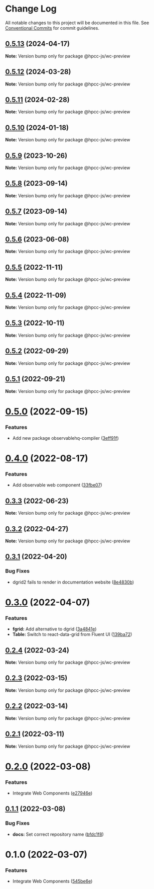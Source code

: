 # Change Log

All notable changes to this project will be documented in this file.
See [Conventional Commits](https://conventionalcommits.org) for commit guidelines.

## [0.5.13](https://github.com/hpcc-systems/Visualization/compare/@hpcc-js/wc-preview@0.5.12...@hpcc-js/wc-preview@0.5.13) (2024-04-17)

**Note:** Version bump only for package @hpcc-js/wc-preview





## [0.5.12](https://github.com/hpcc-systems/Visualization/compare/@hpcc-js/wc-preview@0.5.11...@hpcc-js/wc-preview@0.5.12) (2024-03-28)

**Note:** Version bump only for package @hpcc-js/wc-preview





## [0.5.11](https://github.com/hpcc-systems/Visualization/compare/@hpcc-js/wc-preview@0.5.10...@hpcc-js/wc-preview@0.5.11) (2024-02-28)

**Note:** Version bump only for package @hpcc-js/wc-preview





## [0.5.10](https://github.com/hpcc-systems/Visualization/compare/@hpcc-js/wc-preview@0.5.9...@hpcc-js/wc-preview@0.5.10) (2024-01-18)

**Note:** Version bump only for package @hpcc-js/wc-preview






## [0.5.9](https://github.com/hpcc-systems/Visualization/compare/@hpcc-js/wc-preview@0.5.8...@hpcc-js/wc-preview@0.5.9) (2023-10-26)

**Note:** Version bump only for package @hpcc-js/wc-preview





## [0.5.8](https://github.com/hpcc-systems/Visualization/compare/@hpcc-js/wc-preview@0.5.7...@hpcc-js/wc-preview@0.5.8) (2023-09-14)

**Note:** Version bump only for package @hpcc-js/wc-preview





## [0.5.7](https://github.com/hpcc-systems/Visualization/compare/@hpcc-js/wc-preview@0.5.6...@hpcc-js/wc-preview@0.5.7) (2023-09-14)

**Note:** Version bump only for package @hpcc-js/wc-preview





## [0.5.6](https://github.com/hpcc-systems/Visualization/compare/@hpcc-js/wc-preview@0.5.5...@hpcc-js/wc-preview@0.5.6) (2023-06-08)

**Note:** Version bump only for package @hpcc-js/wc-preview





## [0.5.5](https://github.com/hpcc-systems/Visualization/compare/@hpcc-js/wc-preview@0.5.4...@hpcc-js/wc-preview@0.5.5) (2022-11-11)

**Note:** Version bump only for package @hpcc-js/wc-preview






## [0.5.4](https://github.com/hpcc-systems/Visualization/compare/@hpcc-js/wc-preview@0.5.3...@hpcc-js/wc-preview@0.5.4) (2022-11-09)

**Note:** Version bump only for package @hpcc-js/wc-preview






## [0.5.3](https://github.com/hpcc-systems/Visualization/compare/@hpcc-js/wc-preview@0.5.2...@hpcc-js/wc-preview@0.5.3) (2022-10-11)

**Note:** Version bump only for package @hpcc-js/wc-preview





## [0.5.2](https://github.com/hpcc-systems/Visualization/compare/@hpcc-js/wc-preview@0.5.1...@hpcc-js/wc-preview@0.5.2) (2022-09-29)

**Note:** Version bump only for package @hpcc-js/wc-preview





## [0.5.1](https://github.com/hpcc-systems/Visualization/compare/@hpcc-js/wc-preview@0.5.0...@hpcc-js/wc-preview@0.5.1) (2022-09-21)

**Note:** Version bump only for package @hpcc-js/wc-preview





# [0.5.0](https://github.com/hpcc-systems/Visualization/compare/@hpcc-js/wc-preview@0.4.0...@hpcc-js/wc-preview@0.5.0) (2022-09-15)


### Features

*  Add new package observablehq-compiler ([3eff91f](https://github.com/hpcc-systems/Visualization/commit/3eff91f6ea48ecc9a54a6cdcbf9302c53d61890d))





# [0.4.0](https://github.com/hpcc-systems/Visualization/compare/@hpcc-js/wc-preview@0.3.3...@hpcc-js/wc-preview@0.4.0) (2022-08-17)


### Features

*  Add observable web component ([33fbe07](https://github.com/hpcc-systems/Visualization/commit/33fbe07eb8a5deeabd98467b1bce1fcda0d2dbab))





## [0.3.3](https://github.com/hpcc-systems/Visualization/compare/@hpcc-js/wc-preview@0.3.2...@hpcc-js/wc-preview@0.3.3) (2022-06-23)

**Note:** Version bump only for package @hpcc-js/wc-preview





## [0.3.2](https://github.com/hpcc-systems/Visualization/compare/@hpcc-js/wc-preview@0.3.1...@hpcc-js/wc-preview@0.3.2) (2022-04-27)

**Note:** Version bump only for package @hpcc-js/wc-preview





## [0.3.1](https://github.com/hpcc-systems/Visualization/compare/@hpcc-js/wc-preview@0.3.0...@hpcc-js/wc-preview@0.3.1) (2022-04-20)


### Bug Fixes

*  dgrid2 fails to render in documentation website ([8e4830b](https://github.com/hpcc-systems/Visualization/commit/8e4830bde954ac8b99926af504ae50dd6dc2976d))





# [0.3.0](https://github.com/hpcc-systems/Visualization/compare/@hpcc-js/wc-preview@0.2.4...@hpcc-js/wc-preview@0.3.0) (2022-04-07)


### Features

* **fgrid:**  Add alternative to dgrid ([3a4841e](https://github.com/hpcc-systems/Visualization/commit/3a4841e7c6f898e0ff8bf0bfa55480c6ee5760d2))
* **Table:**  Switch to react-data-grid from Fluent UI ([139ba72](https://github.com/hpcc-systems/Visualization/commit/139ba721ca55a0012de820df714636dba4017d7e))





## [0.2.4](https://github.com/hpcc-systems/Visualization/compare/@hpcc-js/wc-preview@0.2.3...@hpcc-js/wc-preview@0.2.4) (2022-03-24)

**Note:** Version bump only for package @hpcc-js/wc-preview





## [0.2.3](https://github.com/hpcc-systems/Visualization/compare/@hpcc-js/wc-preview@0.2.2...@hpcc-js/wc-preview@0.2.3) (2022-03-15)

**Note:** Version bump only for package @hpcc-js/wc-preview





## [0.2.2](https://github.com/hpcc-systems/Visualization/compare/@hpcc-js/wc-preview@0.2.1...@hpcc-js/wc-preview@0.2.2) (2022-03-14)

**Note:** Version bump only for package @hpcc-js/wc-preview





## [0.2.1](https://github.com/hpcc-systems/Visualization/compare/@hpcc-js/wc-preview@0.2.0...@hpcc-js/wc-preview@0.2.1) (2022-03-11)

**Note:** Version bump only for package @hpcc-js/wc-preview





# [0.2.0](https://github.com/hpcc-systems/Visualization/compare/@hpcc-js/wc-preview@0.1.1...@hpcc-js/wc-preview@0.2.0) (2022-03-08)


### Features

* Integrate Web Components ([e27946e](https://github.com/hpcc-systems/Visualization/commit/e27946e437a164e0e07a80a415f8513226a693be))





## [0.1.1](https://github.com/GordonSmith/hpcc-js/compare/@hpcc-js/wc-preview@0.1.0...@hpcc-js/wc-preview@0.1.1) (2022-03-08)


### Bug Fixes

* **docs:**  Set correct repository name ([bfdc1f8](https://github.com/GordonSmith/hpcc-js/commit/bfdc1f8ae2fb177226f6a84715e5441b4d4834ce))





# 0.1.0 (2022-03-07)


### Features

* Integrate Web Components ([545be6e](https://github.com/GordonSmith/hpcc-js/commit/545be6e3fa477123ff8acd2400afcc451ebabfd5))
